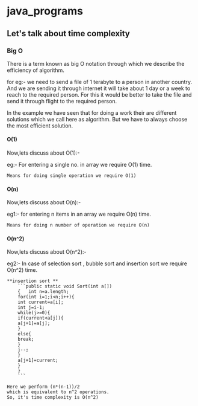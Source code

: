 # java_programs

## Let's talk about time complexity
### Big O
There is a term known as big O notation through which we describe the efficiency of algorithm.

for eg:-
    we need to send a file of 1 terabyte to a person in another country.
    And we are sending it through internet it will take about 1 day or a week to reach to the 
    required person.
    For this it would be better to take the file and send it through flight to the required person.

In the example we have seen that for doing a work their are different solutions which we call here as algorithm.
But we have to always choose the most efficient solution.

#### O(1)

Now,lets discuss about O(1):-

eg:- For entering a single no. in array we require O(1) time.

    Means for doing single operation we require O(1) 

#### O(n)

Now,lets discuss about O(n):-

eg1:- for entering n items in an array we require O(n) time.

    Means for doing n number of operation we require O(n)


#### O(n^2)

Now,lets discuss about O(n^2):-

eg2:- In case of selection sort , bubble sort and insertion sort we require O(n^2) time.

    **insertion sort **
        ```public static void Sort(int a[])
        {   int n=a.length;
        for(int i=1;i<n;i++){
        int current=a[i];
        int j=i-1;
        while(j>=0){
        if(current<a[j]){
        a[j+1]=a[j];
        }
        else{
        break;
        }
        j--;
        }
        a[j+1]=current;
        }
        }
        ```
    
    Here we perform (n*(n-1))/2 
    which is equivalent to n^2 operations.
    So, it's time complexity is O(n^2)




   